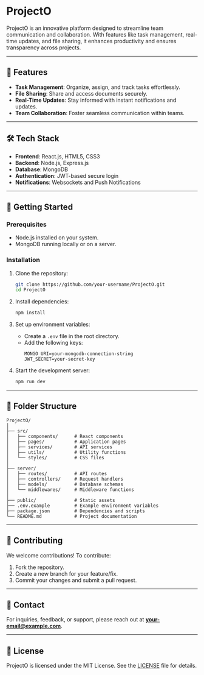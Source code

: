 # ProjectO

ProjectO is an innovative platform designed to streamline team communication and collaboration. With features like task management, real-time updates, and file sharing, it enhances productivity and ensures transparency across projects.

---

## 🚀 Features

- **Task Management**: Organize, assign, and track tasks effortlessly.  
- **File Sharing**: Share and access documents securely.  
- **Real-Time Updates**: Stay informed with instant notifications and updates.  
- **Team Collaboration**: Foster seamless communication within teams.  

---

## 🛠️ Tech Stack

- **Frontend**: React.js, HTML5, CSS3  
- **Backend**: Node.js, Express.js  
- **Database**: MongoDB  
- **Authentication**: JWT-based secure login  
- **Notifications**: Websockets and Push Notifications  

---

## 🌟 Getting Started

### Prerequisites
- Node.js installed on your system.
- MongoDB running locally or on a server.

### Installation
1. Clone the repository:  
   ```bash
   git clone https://github.com/your-username/ProjectO.git
   cd ProjectO
   ```

2. Install dependencies:  
   ```bash
   npm install
   ```

3. Set up environment variables:
   - Create a `.env` file in the root directory.
   - Add the following keys:
     ```plaintext
     MONGO_URI=your-mongodb-connection-string
     JWT_SECRET=your-secret-key
     ```

4. Start the development server:  
   ```bash
   npm run dev
   ```

---

## 📂 Folder Structure

```plaintext
ProjectO/
│
├── src/
│   ├── components/      # React components
│   ├── pages/           # Application pages
│   ├── services/        # API services
│   ├── utils/           # Utility functions
│   └── styles/          # CSS files
│
├── server/
│   ├── routes/          # API routes
│   ├── controllers/     # Request handlers
│   ├── models/          # Database schemas
│   └── middlewares/     # Middleware functions
│
├── public/              # Static assets
├── .env.example         # Example environment variables
├── package.json         # Dependencies and scripts
└── README.md            # Project documentation
```

---

## 🤝 Contributing

We welcome contributions! To contribute:  
1. Fork the repository.  
2. Create a new branch for your feature/fix.  
3. Commit your changes and submit a pull request.

---

## 📧 Contact

For inquiries, feedback, or support, please reach out at **[your-email@example.com](mailto:your-email@example.com)**.  

---

## 📜 License

ProjectO is licensed under the MIT License. See the [LICENSE](LICENSE) file for details.
